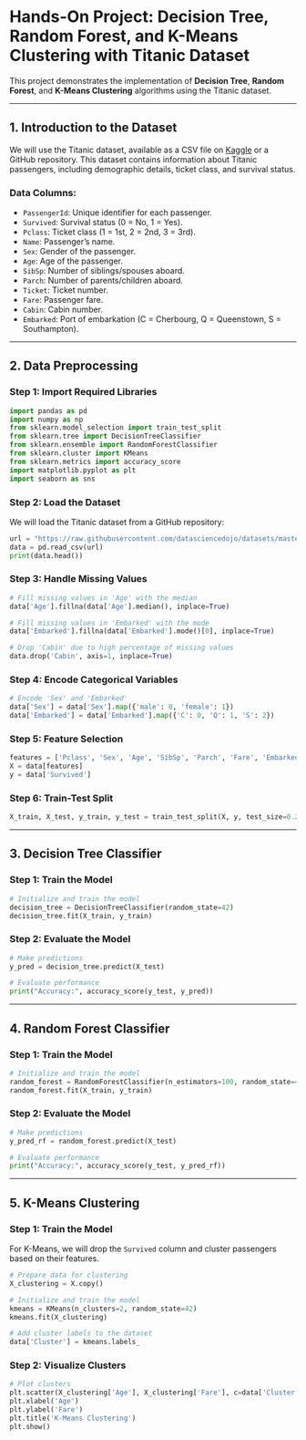 # Hands-On Project: Decision Tree, Random Forest, and K-Means Clustering with Titanic Dataset

This project demonstrates the implementation of **Decision Tree**, **Random Forest**, and **K-Means Clustering** algorithms using the Titanic dataset.

---

## 1. Introduction to the Dataset

We will use the Titanic dataset, available as a CSV file on [Kaggle](https://www.kaggle.com/c/titanic/data) or a GitHub repository. This dataset contains information about Titanic passengers, including demographic details, ticket class, and survival status.

### Data Columns:
- `PassengerId`: Unique identifier for each passenger.
- `Survived`: Survival status (0 = No, 1 = Yes).
- `Pclass`: Ticket class (1 = 1st, 2 = 2nd, 3 = 3rd).
- `Name`: Passenger’s name.
- `Sex`: Gender of the passenger.
- `Age`: Age of the passenger.
- `SibSp`: Number of siblings/spouses aboard.
- `Parch`: Number of parents/children aboard.
- `Ticket`: Ticket number.
- `Fare`: Passenger fare.
- `Cabin`: Cabin number.
- `Embarked`: Port of embarkation (C = Cherbourg, Q = Queenstown, S = Southampton).

---

## 2. Data Preprocessing

### Step 1: Import Required Libraries
```python
import pandas as pd
import numpy as np
from sklearn.model_selection import train_test_split
from sklearn.tree import DecisionTreeClassifier
from sklearn.ensemble import RandomForestClassifier
from sklearn.cluster import KMeans
from sklearn.metrics import accuracy_score
import matplotlib.pyplot as plt
import seaborn as sns
```

### Step 2: Load the Dataset
We will load the Titanic dataset from a GitHub repository:

```python
url = "https://raw.githubusercontent.com/datasciencedojo/datasets/master/titanic.csv"
data = pd.read_csv(url)
print(data.head())
```

### Step 3: Handle Missing Values
```python
# Fill missing values in 'Age' with the median
data['Age'].fillna(data['Age'].median(), inplace=True)

# Fill missing values in 'Embarked' with the mode
data['Embarked'].fillna(data['Embarked'].mode()[0], inplace=True)

# Drop 'Cabin' due to high percentage of missing values
data.drop('Cabin', axis=1, inplace=True)
```

### Step 4: Encode Categorical Variables
```python
# Encode 'Sex' and 'Embarked'
data['Sex'] = data['Sex'].map({'male': 0, 'female': 1})
data['Embarked'] = data['Embarked'].map({'C': 0, 'Q': 1, 'S': 2})
```

### Step 5: Feature Selection
```python
features = ['Pclass', 'Sex', 'Age', 'SibSp', 'Parch', 'Fare', 'Embarked']
X = data[features]
y = data['Survived']
```

### Step 6: Train-Test Split
```python
X_train, X_test, y_train, y_test = train_test_split(X, y, test_size=0.2, random_state=42)
```

---

## 3. Decision Tree Classifier

### Step 1: Train the Model
```python
# Initialize and train the model
decision_tree = DecisionTreeClassifier(random_state=42)
decision_tree.fit(X_train, y_train)
```

### Step 2: Evaluate the Model
```python
# Make predictions
y_pred = decision_tree.predict(X_test)

# Evaluate performance
print("Accuracy:", accuracy_score(y_test, y_pred))
```
---

## 4. Random Forest Classifier

### Step 1: Train the Model
```python
# Initialize and train the model
random_forest = RandomForestClassifier(n_estimators=100, random_state=42)
random_forest.fit(X_train, y_train)
```

### Step 2: Evaluate the Model
```python
# Make predictions
y_pred_rf = random_forest.predict(X_test)

# Evaluate performance
print("Accuracy:", accuracy_score(y_test, y_pred_rf))
```


---

## 5. K-Means Clustering

### Step 1: Train the Model
For K-Means, we will drop the `Survived` column and cluster passengers based on their features.

```python
# Prepare data for clustering
X_clustering = X.copy()

# Initialize and train the model
kmeans = KMeans(n_clusters=2, random_state=42)
kmeans.fit(X_clustering)

# Add cluster labels to the dataset
data['Cluster'] = kmeans.labels_
```

### Step 2: Visualize Clusters
```python
# Plot clusters
plt.scatter(X_clustering['Age'], X_clustering['Fare'], c=data['Cluster'], cmap='viridis')
plt.xlabel('Age')
plt.ylabel('Fare')
plt.title('K-Means Clustering')
plt.show()
```
